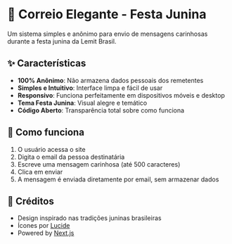 # 💌 Correio Elegante - Festa Junina

Um sistema simples e anônimo para envio de mensagens carinhosas durante a festa junina da Lemit Brasil.

## ✨ Características

- **100% Anônimo**: Não armazena dados pessoais dos remetentes
- **Simples e Intuitivo**: Interface limpa e fácil de usar
- **Responsivo**: Funciona perfeitamente em dispositivos móveis e desktop
- **Tema Festa Junina**: Visual alegre e temático
- **Código Aberto**: Transparência total sobre como funciona

## 🚀 Como funciona

1. O usuário acessa o site
2. Digita o email da pessoa destinatária
3. Escreve uma mensagem carinhosa (até 500 caracteres)
4. Clica em enviar
5. A mensagem é enviada diretamente por email, sem armazenar dados

## 🎉 Créditos

- Design inspirado nas tradições juninas brasileiras
- Ícones por [Lucide](https://lucide.dev/)
- Powered by [Next.js](https://nextjs.org/)